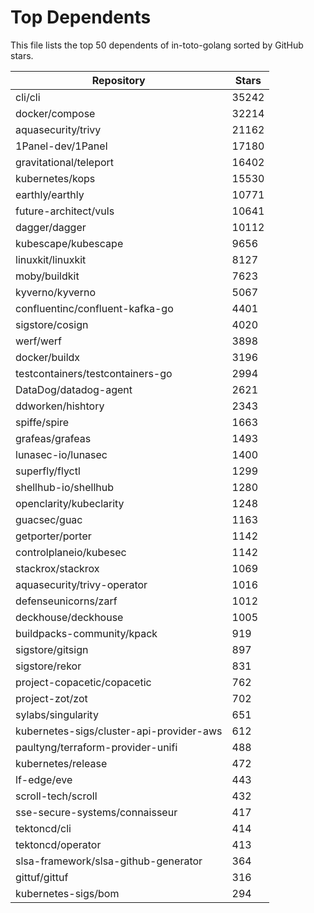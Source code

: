 
# Top Dependents

This file lists the top 50 dependents of in-toto-golang sorted by GitHub stars.

| Repository | Stars |
|------------|-------|
| cli/cli | 35242 |
| docker/compose | 32214 |
| aquasecurity/trivy | 21162 |
| 1Panel-dev/1Panel | 17180 |
| gravitational/teleport | 16402 |
| kubernetes/kops | 15530 |
| earthly/earthly | 10771 |
| future-architect/vuls | 10641 |
| dagger/dagger | 10112 |
| kubescape/kubescape | 9656 |
| linuxkit/linuxkit | 8127 |
| moby/buildkit | 7623 |
| kyverno/kyverno | 5067 |
| confluentinc/confluent-kafka-go | 4401 |
| sigstore/cosign | 4020 |
| werf/werf | 3898 |
| docker/buildx | 3196 |
| testcontainers/testcontainers-go | 2994 |
| DataDog/datadog-agent | 2621 |
| ddworken/hishtory | 2343 |
| spiffe/spire | 1663 |
| grafeas/grafeas | 1493 |
| lunasec-io/lunasec | 1400 |
| superfly/flyctl | 1299 |
| shellhub-io/shellhub | 1280 |
| openclarity/kubeclarity | 1248 |
| guacsec/guac | 1163 |
| getporter/porter | 1142 |
| controlplaneio/kubesec | 1142 |
| stackrox/stackrox | 1069 |
| aquasecurity/trivy-operator | 1016 |
| defenseunicorns/zarf | 1012 |
| deckhouse/deckhouse | 1005 |
| buildpacks-community/kpack | 919 |
| sigstore/gitsign | 897 |
| sigstore/rekor | 831 |
| project-copacetic/copacetic | 762 |
| project-zot/zot | 702 |
| sylabs/singularity | 651 |
| kubernetes-sigs/cluster-api-provider-aws | 612 |
| paultyng/terraform-provider-unifi | 488 |
| kubernetes/release | 472 |
| lf-edge/eve | 443 |
| scroll-tech/scroll | 432 |
| sse-secure-systems/connaisseur | 417 |
| tektoncd/cli | 414 |
| tektoncd/operator | 413 |
| slsa-framework/slsa-github-generator | 364 |
| gittuf/gittuf | 316 |
| kubernetes-sigs/bom | 294 |
